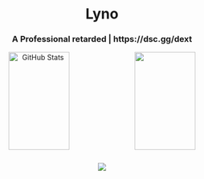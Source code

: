 <h1 align="center">Lyno</h1>
<h3 align="center">A Professional retarded | https://dsc.gg/dext</h3>


<div align="center">
  <img width="49%" height="195px" src="https://github-readme-stats.vercel.app/api?username=xcig&show_icons=true&count_private=true&hide_border=true&title_color=ff0000&icon_color=ff0000&text_color=c9d1d9&bg_color=0d1117" alt="GitHub Stats" /> 
  <img width="49%" height="195px" src="https://github-readme-stats.vercel.app/api/top-langs/?username=xcig&layout=compact&hide_border=true&title_color=ff0000&text_color=c9d1d9&bg_color=0d1117" />
</div>


<h3 align="center">
    <img src="https://capsule-render.vercel.app/api?type=waving&color=ff0000&height=100&section=footer"/>
</h3>
